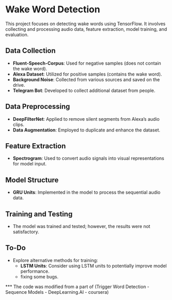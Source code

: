 # Wake Word Detection

This project focuses on detecting wake words using TensorFlow. It involves collecting and processing audio data, feature extraction, model training, and evaluation.

## Data Collection
- **Fluent-Speech-Corpus**: Used for negative samples (does not contain the wake word).
- **Alexa Dataset**: Utilized for positive samples (contains the wake word).
- **Background Noise**: Collected from various sources and saved on the drive.
- **Telegram Bot**: Developed to collect additional dataset from people.

## Data Preprocessing
- **DeepFilterNet**: Applied to remove silent segments from Alexa’s audio clips.
- **Data Augmentation**: Employed to duplicate and enhance the dataset.

## Feature Extraction
- **Spectrogram**: Used to convert audio signals into visual representations for model input.

## Model Structure
- **GRU Units**: Implemented in the model to process the sequential audio data.

## Training and Testing
- The model was trained and tested; however, the results were not satisfactory.

## To-Do
- Explore alternative methods for training:
  - **LSTM Units**: Consider using LSTM units to potentially improve model performance.
  - fixing some bugs.



*** The code was modified from a part of (Trigger Word Detection - Sequence Models - DeepLearning.AI - coursera)

